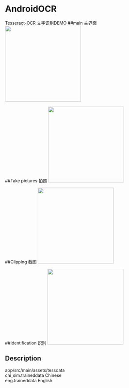 # AndroidOCR
Tesseract-OCR 文字识别DEMO
##main 主界面
<img src="https://github.com/wangtaoT/AndroidOCR/blob/master/screenshot%20(1).jpg" width="250" />  

##Take pictures 拍照
<img src="https://github.com/wangtaoT/AndroidOCR/blob/master/screenshot%20.jpg" width="250" />  

##Clipping 截图
<img src="https://github.com/wangtaoT/AndroidOCR/blob/master/screenshot%20(2).jpg" width="250" />  

##Identification 识别
<img src="https://github.com/wangtaoT/AndroidOCR/blob/master/screenshot%20(3).jpg" width="250" />  

## Description
app/src/main/assets/tessdata              
chi_sim.traineddata Chinese         
eng.traineddata English          
